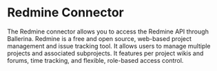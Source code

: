 # Redmine Connector

   The Redmine connector allows you to access the Redmine API through Ballerina.
   Redmine is a free and open source, web-based project management and issue tracking tool. It allows users to manage
   multiple projects and associated subprojects. It features per project wikis and forums, time tracking, and flexible,
   role-based access control.
